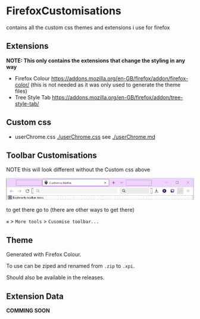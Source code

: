 # FirefoxCustomisations
contains all the custom css themes and extensions i use for firefox

## Extensions
**NOTE: This only contains the extensions that change the styling in any way**
- Firefox Colour https://addons.mozilla.org/en-GB/firefox/addon/firefox-color/ (this is not needed as it was only used to generate the theme files)
- Tree Style Tab https://addons.mozilla.org/en-GB/firefox/addon/tree-style-tab/

## Custom css
- userChrome.css [./userChrome.css](./userChrome.css) see [./userChrome.md](./userChrome.md)

## Toolbar Customisations
NOTE this will look different without the Custom css above

![toolbar customisation image](./ToolbarCustomisation.png)

to get there go to (there are other ways to get there)

`≡` > `More tools` > `Cusomise toolbar...`


## Theme
Generated with Firefox Colour.

To use can be ziped and renamed from `.zip` to `.xpi`.

Should also be available in the releases.

## Extension Data
**COMMING SOON**
